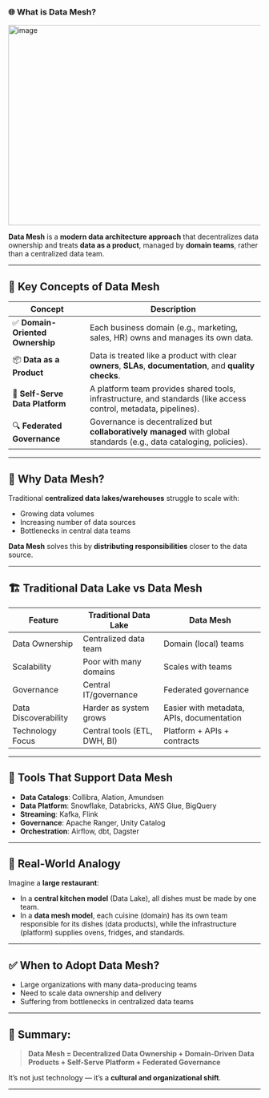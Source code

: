 ### 🌐 What is **Data Mesh**?

<img width="630" height="400" alt="image" src="https://github.com/user-attachments/assets/fbcd2a09-5e0c-4b37-9b75-694aec5ecec8" />

**Data Mesh** is a **modern data architecture approach** that decentralizes data ownership and treats **data as a product**, managed by **domain teams**, rather than a centralized data team.

---

## 🔑 Key Concepts of Data Mesh

| Concept                         | Description                                                                                                          |
| ------------------------------- | -------------------------------------------------------------------------------------------------------------------- |
| ✅ **Domain-Oriented Ownership** | Each business domain (e.g., marketing, sales, HR) owns and manages its own data.                                     |
| 📦 **Data as a Product**        | Data is treated like a product with clear **owners**, **SLAs**, **documentation**, and **quality checks**.           |
| 🔗 **Self-Serve Data Platform** | A platform team provides shared tools, infrastructure, and standards (like access control, metadata, pipelines).     |
| 🔍 **Federated Governance**     | Governance is decentralized but **collaboratively managed** with global standards (e.g., data cataloging, policies). |

---

## 🎯 Why Data Mesh?

Traditional **centralized data lakes/warehouses** struggle to scale with:

* Growing data volumes
* Increasing number of data sources
* Bottlenecks in central data teams

**Data Mesh** solves this by **distributing responsibilities** closer to the data source.

---

## 🏗️ Traditional Data Lake vs Data Mesh

| Feature              | Traditional Data Lake        | Data Mesh                                 |
| -------------------- | ---------------------------- | ----------------------------------------- |
| Data Ownership       | Centralized data team        | Domain (local) teams                      |
| Scalability          | Poor with many domains       | Scales with teams                         |
| Governance           | Central IT/governance        | Federated governance                      |
| Data Discoverability | Harder as system grows       | Easier with metadata, APIs, documentation |
| Technology Focus     | Central tools (ETL, DWH, BI) | Platform + APIs + contracts               |

---

## 🔧 Tools That Support Data Mesh

* **Data Catalogs**: Collibra, Alation, Amundsen
* **Data Platform**: Snowflake, Databricks, AWS Glue, BigQuery
* **Streaming**: Kafka, Flink
* **Governance**: Apache Ranger, Unity Catalog
* **Orchestration**: Airflow, dbt, Dagster

---

## 🧠 Real-World Analogy

Imagine a **large restaurant**:

* In a **central kitchen model** (Data Lake), all dishes must be made by one team.
* In a **data mesh model**, each cuisine (domain) has its own team responsible for its dishes (data products), while the infrastructure (platform) supplies ovens, fridges, and standards.

---

## ✅ When to Adopt Data Mesh?

* Large organizations with many data-producing teams
* Need to scale data ownership and delivery
* Suffering from bottlenecks in centralized data teams

---

## 📌 Summary:

> **Data Mesh = Decentralized Data Ownership + Domain-Driven Data Products + Self-Serve Platform + Federated Governance**

It’s not just technology — it’s a **cultural and organizational shift**.

---

